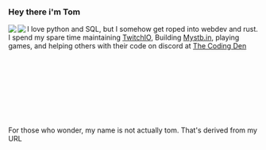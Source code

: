  ### Hey there i'm Tom
<p align="left>
  <a href="https://github.com/anuraghazra/github-readme-stats">
    <img align="left" src="https://github-readme-stats.vercel.app/api/top-langs/?username=IAmTomahawkx&theme=tokyonight&card_width=445&layout=compact" />
  </a>
  <a href="https://github.com/anuraghazra/github-readme-stats">
    <img align="left" src="https://github-readme-stats.vercel.app/api?username=IAmTomahawkx&theme=tokyonight&count_private=true&show_icons=true" />
  </a>

  I love python and SQL, but I somehow get roped into webdev and rust. I spend my spare time maintaining [TwitchIO](https://github.com/TwitchIO/TwitchIO), Building [Mystb.in](https://github.com/PythonistaGuild/Mystbin), playing games, and helping others with their code on discord at [The Coding Den](https://discord.gg/code)
  <br><br><br><br><br><br><br><br><br><br>For those who wonder, my name is not actually tom. That's derived from my URL<br>
</p>
